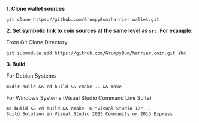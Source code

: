 **1. Clone wallet sources**

```
git clone https://github.com/GrumpyBum/harrier.wallet.git
```

**2. Set symbolic link to coin sources at the same level as `src`. For example:**

From Git Clone Directory
```
git submodule add https://github.com/GrumpyBum/harrier.coin.git shc
```

**3. Build**

For Debian Systems
```
mkdir build && cd build && cmake .. && make
```

For Windows Systems (Visual Studio Command Line Suite)
```
md build && cd build && cmake -G "Visual Studio 12" ..
Build Solution in Visual Studio 2013 Community or 2013 Express
```
